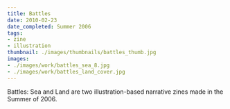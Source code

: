 ```yaml
---
title: Battles
date: 2010-02-23
date_completed: Summer 2006
tags:
- zine
- illustration
thumbnail: ./images/thumbnails/battles_thumb.jpg
images:
- ./images/work/battles_sea_8.jpg
- ./images/work/battles_land_cover.jpg
---
```


Battles: Sea and Land are two illustration-based narrative zines made in the Summer of 2006.
